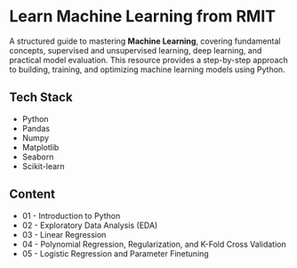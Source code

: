 # Learn Machine Learning from RMIT

A structured guide to mastering **Machine Learning**, covering fundamental concepts, supervised and unsupervised learning, deep learning, and practical model evaluation. This resource provides a step-by-step approach to building, training, and optimizing machine learning models using Python.

## Tech Stack

- Python
- Pandas
- Numpy
- Matplotlib
- Seaborn
- Scikit-learn

## Content

- 01 - Introduction to Python
- 02 - Exploratory Data Analysis (EDA)
- 03 - Linear Regression
- 04 - Polynomial Regression, Regularization, and K-Fold Cross Validation
- 05 - Logistic Regression and Parameter Finetuning
